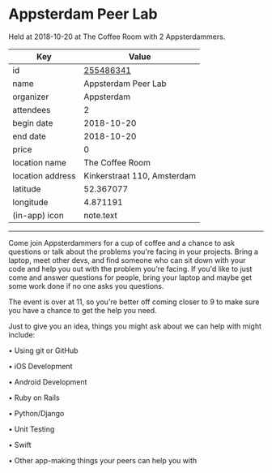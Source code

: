 # Appsterdam Peer Lab
Held at 2018-10-20 at The Coffee Room with 2 Appsterdammers.
        
|Key|Value
|---|---|
|id|[255486341](https://www.meetup.com/appsterdam/events/255486341/)|
|name|Appsterdam Peer Lab|
|organizer|Appsterdam|
|attendees|2|
|begin date|2018-10-20|
|end date|2018-10-20|
|price|0|
|location name|The Coffee Room|
|location address|Kinkerstraat 110, Amsterdam|
|latitude|52.367077|
|longitude|4.871191|
|(in-app) icon|note.text|

---

Come join Appsterdammers for a cup of coffee and a chance to ask questions or talk about the problems you're facing in your projects. Bring a laptop, meet other devs, and find someone who can sit down with your code and help you out with the problem you're facing. If you'd like to just come and answer questions for people, bring your laptop and maybe get some work done if no one asks you questions.

The event is over at 11, so you're better off coming closer to 9 to make sure you have a chance to get the help you need.

Just to give you an idea, things you might ask about we can help with might include:

• Using git or GitHub

• iOS Development

• Android Development

• Ruby on Rails

• Python/Django

• Unit Testing

• Swift

• Other app-making things your peers can help you with


